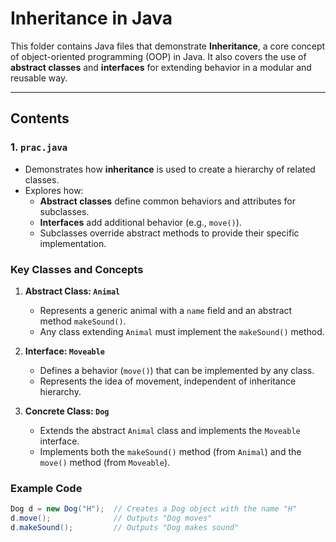 # Inheritance in Java

This folder contains Java files that demonstrate **Inheritance**, a core concept of object-oriented programming (OOP) in Java. It also covers the use of **abstract classes** and **interfaces** for extending behavior in a modular and reusable way.

---

## **Contents**

### 1. `prac.java`
- Demonstrates how **inheritance** is used to create a hierarchy of related classes.
- Explores how:
  - **Abstract classes** define common behaviors and attributes for subclasses.
  - **Interfaces** add additional behavior (e.g., `move()`).
  - Subclasses override abstract methods to provide their specific implementation.

### **Key Classes and Concepts**
1. **Abstract Class: `Animal`**
   - Represents a generic animal with a `name` field and an abstract method `makeSound()`.
   - Any class extending `Animal` must implement the `makeSound()` method.

2. **Interface: `Moveable`**
   - Defines a behavior (`move()`) that can be implemented by any class.
   - Represents the idea of movement, independent of inheritance hierarchy.

3. **Concrete Class: `Dog`**
   - Extends the abstract `Animal` class and implements the `Moveable` interface.
   - Implements both the `makeSound()` method (from `Animal`) and the `move()` method (from `Moveable`).

### **Example Code**
```java
Dog d = new Dog("H");  // Creates a Dog object with the name "H"
d.move();              // Outputs "Dog moves"
d.makeSound();         // Outputs "Dog makes sound"
